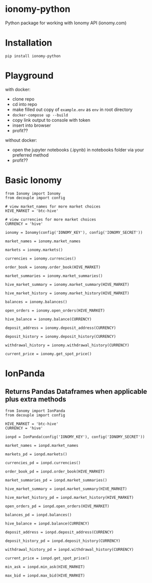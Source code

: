 # ionomy-python
Python package for working with Ionomy API (ionomy.com)

# Installation
``` pip install ionomy-python ```

# Playground
with docker:
- clone repo
- cd into repo
- make filled out copy of `example.env` as `env` in root directory
- `docker-compose up --build`
- copy link output to console with token
- insert into browser
- profit??

without docker:
- open the jupyter notebooks (.ipynb) in notebooks folder via your preferred method
- profit??

# Basic Ionomy
```
from Ionomy import Ionomy
from decouple import config

# view market_names for more market choices
HIVE_MARKET = 'btc-hive'

# view currencies for more market choices
CURRENCY = 'hive'

ionomy = Ionomy(config('IONOMY_KEY'), config('IONOMY_SECRET'))
```

`market_names = ionomy.market_names`

`markets = ionomy.markets()`

`currencies = ionomy.currencies()`

`order_book = ionomy.order_book(HIVE_MARKET)`

`market_summaries = ionomy.market_summaries()`

`hive_market_summary = ionomy.market_summary(HIVE_MARKET)`

`hive_market_history = ionomy.market_history(HIVE_MARKET)`

`balances = ionomy.balances()`

`open_orders = ionomy.open_orders(HIVE_MARKET)`

`hive_balance = ionomy.balance(CURRENCY)`

`deposit_address = ionomy.deposit_address(CURRENCY)`

`deposit_history = ionomy.deposit_history(CURRENCY)`

`withdrawal_history = ionomy.withdrawal_history(CURRENCY)`

`current_price = ionomy.get_spot_price()`


# IonPanda
## Returns Pandas Dataframes when applicable plus extra methods
```
from Ionomy import IonPanda
from decouple import config

HIVE_MARKET = 'btc-hive'
CURRENCY = 'hive'

ionpd = IonPanda(config('IONOMY_KEY'), config('IONOMY_SECRET'))
```

`market_names = ionpd.market_names`

`markets_pd = ionpd.markets()`

`currencies_pd = ionpd.currencies()`

`order_book_pd = ionpd.order_book(HIVE_MARKET)`

`market_summaries_pd = ionpd.market_summaries()`

`hive_market_summary = ionpd.market_summary(HIVE_MARKET)`

`hive_market_history_pd = ionpd.market_history(HIVE_MARKET)`

`open_orders_pd = ionpd.open_orders(HIVE_MARKET)`

`balances_pd = ionpd.balances()`

`hive_balance = ionpd.balance(CURRENCY)`

`deposit_address = ionpd.deposit_address(CURRENCY)`

`deposit_history_pd = ionpd.deposit_history(CURRENCY)`

`withdrawal_history_pd = ionpd.withdrawal_history(CURRENCY)`

`current_price = ionpd.get_spot_price()`

`min_ask = ionpd.min_ask(HIVE_MARKET)`

`max_bid = ionpd.max_bid(HIVE_MARKET)`
```